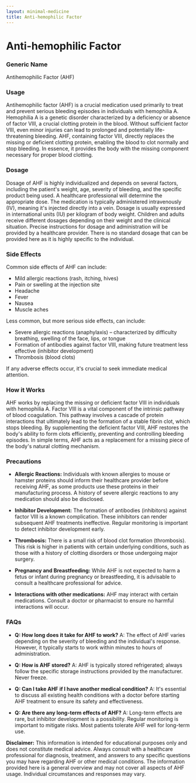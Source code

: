 ```yaml
---
layout: minimal-medicine
title: Anti-hemophilic Factor
---
```


# Anti-hemophilic Factor
### Generic Name
Antihemophilic Factor (AHF)

### Usage

Antihemophilic factor (AHF) is a crucial medication used primarily to treat and prevent serious bleeding episodes in individuals with hemophilia A.  Hemophilia A is a genetic disorder characterized by a deficiency or absence of factor VIII, a crucial clotting protein in the blood.  Without sufficient factor VIII, even minor injuries can lead to prolonged and potentially life-threatening bleeding. AHF, containing factor VIII, directly replaces the missing or deficient clotting protein, enabling the blood to clot normally and stop bleeding.  In essence, it provides the body with the missing component necessary for proper blood clotting.


### Dosage

Dosage of AHF is highly individualized and depends on several factors, including the patient's weight, age, severity of bleeding, and the specific product being used.  A healthcare professional will determine the appropriate dose.  The medication is typically administered intravenously (IV), meaning it's injected directly into a vein. Dosage is usually expressed in international units (IU) per kilogram of body weight.  Children and adults receive different dosages depending on their weight and the clinical situation.   Precise instructions for dosage and administration will be provided by a healthcare provider. There is no standard dosage that can be provided here as it is highly specific to the individual.

### Side Effects

Common side effects of AHF can include:

*   Mild allergic reactions (rash, itching, hives)
*   Pain or swelling at the injection site
*   Headache
*   Fever
*   Nausea
*   Muscle aches

Less common, but more serious side effects, can include:

*   Severe allergic reactions (anaphylaxis) – characterized by difficulty breathing, swelling of the face, lips, or tongue
*   Formation of antibodies against factor VIII, making future treatment less effective (inhibitor development)
*   Thrombosis (blood clots)


If any adverse effects occur, it's crucial to seek immediate medical attention.

### How it Works

AHF works by replacing the missing or deficient factor VIII in individuals with hemophilia A. Factor VIII is a vital component of the intrinsic pathway of blood coagulation. This pathway involves a cascade of protein interactions that ultimately lead to the formation of a stable fibrin clot, which stops bleeding. By supplementing the deficient factor VIII, AHF restores the body's ability to form clots efficiently, preventing and controlling bleeding episodes.  In simple terms, AHF acts as a replacement for a missing piece of the body's natural clotting mechanism.


### Precautions

* **Allergic Reactions:**  Individuals with known allergies to mouse or hamster proteins should inform their healthcare provider before receiving AHF, as some products use these proteins in their manufacturing process. A history of severe allergic reactions to any medication should also be disclosed.

* **Inhibitor Development:** The formation of antibodies (inhibitors) against factor VIII is a known complication.  These inhibitors can render subsequent AHF treatments ineffective. Regular monitoring is important to detect inhibitor development early.

* **Thrombosis:**  There is a small risk of blood clot formation (thrombosis). This risk is higher in patients with certain underlying conditions, such as those with a history of clotting disorders or those undergoing major surgery.  

* **Pregnancy and Breastfeeding:** While AHF is not expected to harm a fetus or infant during pregnancy or breastfeeding, it is advisable to consult a healthcare professional for advice.


* **Interactions with other medications:** AHF may interact with certain medications. Consult a doctor or pharmacist to ensure no harmful interactions will occur.

### FAQs

* **Q: How long does it take for AHF to work?** A: The effect of AHF varies depending on the severity of bleeding and the individual's response.  However, it typically starts to work within minutes to hours of administration.

* **Q: How is AHF stored?** A: AHF is typically stored refrigerated;  always follow the specific storage instructions provided by the manufacturer.  Never freeze.

* **Q: Can I take AHF if I have another medical condition?** A: It's essential to discuss all existing health conditions with a doctor before starting AHF treatment to ensure its safety and effectiveness.

* **Q: Are there any long-term effects of AHF?** A: Long-term effects are rare, but inhibitor development is a possibility.  Regular monitoring is important to mitigate risks.  Most patients tolerate AHF well for long-term use.

**Disclaimer:** This information is intended for educational purposes only and does not constitute medical advice.  Always consult with a healthcare professional for diagnosis, treatment, and answers to any specific questions you may have regarding AHF or other medical conditions.  The information provided here is a general overview and may not cover all aspects of AHF usage. Individual circumstances and responses may vary.
